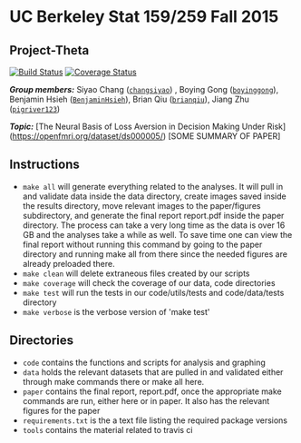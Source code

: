 # UC Berkeley Stat 159/259 Fall 2015
## Project-Theta

[![Build Status](https://travis-ci.org/berkeley-stat159/project-theta.svg?branch=master)](https://travis-ci.org/berkeley-stat159/project-theta?branch=master)
[![Coverage Status](https://coveralls.io/repos/berkeley-stat159/project-theta/badge.svg?branch=master)](https://coveralls.io/r/berkeley-stat159/project-theta?branch=master)

_**Group members:**_ Siyao Chang ([`changsiyao`](https://github.com/changsiyao)) , Boying Gong ([`boyinggong`](https://github.com/boyinggong)), Benjamin Hsieh ([`BenjaminHsieh`](https://github.com/BenjaminHsieh)), Brian Qiu ([`brianqiu`](https://github.com/brianqiu)), Jiang Zhu ([`pigriver123`](https://github.com/pigriver123))

_**Topic:**_ [The Neural Basis of Loss Aversion in Decision Making Under Risk] (https://openfmri.org/dataset/ds000005/)
[SOME SUMMARY OF PAPER]

## Instructions

- `make all` will generate everything related to the analyses. It will pull in and validate data inside the data directory, create images saved inside the results directory, move relevant images to the paper/figures subdirectory, and generate the final report report.pdf inside the paper directory. The process can take a very long time as the data is over 16 GB and the analyses take a while as well. To save time one can view the final report without running this command by going to the paper directory and running make all from there since the needed figures are already preloaded there. 
- `make clean` will delete extraneous files created by our scripts
- `make coverage` will check the coverage of our data, code directories 
- `make test` will run the tests in our code/utils/tests and code/data/tests directory
- `make verbose` is the verbose version of 'make test'


## Directories

- `code` contains the functions and scripts for analysis and graphing
- `data` holds the relevant datasets that are pulled in and validated either through make commands there or make all here.
- `paper` contains the final report, report.pdf, once the appropriate make commands are run, either here or in paper. It also has the relevant figures for the paper
- `requirements.txt` is the a text file listing the required package versions 
- `tools` contains the material related to travis ci
